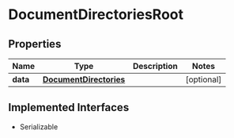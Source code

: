 

# DocumentDirectoriesRoot

## Properties

Name | Type | Description | Notes
------------ | ------------- | ------------- | -------------
**data** | [**DocumentDirectories**](DocumentDirectories.md) |  |  [optional]


## Implemented Interfaces

* Serializable


